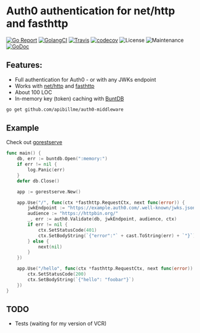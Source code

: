 # Auth0 authentication for net/http and fasthttp

[![Go Report](https://goreportcard.com/badge/github.com/apibillme/auth0)](https://goreportcard.com/report/github.com/apibillme/auth0) [![GolangCI](https://golangci.com/badges/github.com/apibillme/auth0.svg)](https://golangci.com/r/github.com/apibillme/auth0) [![Travis](https://travis-ci.org/apibillme/auth0.svg?branch=master)](https://travis-ci.org/apibillme/auth0#) [![codecov](https://codecov.io/gh/apibillme/auth0/branch/master/graph/badge.svg)](https://codecov.io/gh/apibillme/auth0) ![License](https://img.shields.io/github/license/mashape/apistatus.svg) ![Maintenance](https://img.shields.io/maintenance/yes/2018.svg) [![GoDoc](https://godoc.org/github.com/apibillme/auth0?status.svg)](https://godoc.org/github.com/apibillme/auth0)


## Features:
* Full authentication for Auth0 - or with any JWKs endpoint
* Works with [net/http](https://golang.org/pkg/net/http/) and [fasthttp](https://github.com/valyala/fasthttp)
* About 100 LOC
* In-memory key (token) caching with [BuntDB](https://github.com/tidwall/buntdb)

```bash
go get github.com/apibillme/auth0-middleware
```

## Example

Check out [gorestserve](https://github.com/apibillme/gorestserve)

```go
func main() {
    db, err := buntdb.Open(":memory:")
    if err != nil {
        log.Panic(err)
    }
    defer db.Close()

    app := gorestserve.New()

    app.Use("/", func(ctx *fasthttp.RequestCtx, next func(error)) {
        jwkEndpoint := "https://example.auth0.com/.well-known/jwks.json"
        audience := "https://httpbin.org/"
        _, err := auth0.Validate(db, jwkEndpoint, audience, ctx)
        if err != nil {
            ctx.SetStatusCode(401)
            ctx.SetBodyString(`{"error":"` + cast.ToString(err) + `"}`)
        } else {
            next(nil)
        }
    })

    app.Use("/hello", func(ctx *fasthttp.RequestCtx, next func(error)) {
        ctx.SetStatusCode(200)
        ctx.SetBodyString(`{"hello": "foobar"}`)
    })
}
```

## TODO
* Tests (waiting for my version of VCR)